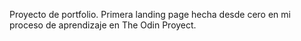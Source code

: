 Proyecto de portfolio.
Primera landing page hecha desde cero en mi proceso de aprendizaje en The Odin Proyect.
